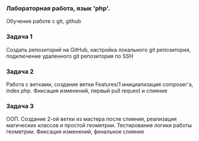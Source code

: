 ### Лабораторная работа, язык 'php'.
Обучение работе с git, github

### Задача 1
Создать репозиторий на GitHub, настройка локального git репозитория, подключение удаленного git репозитория по SSH

### Задача 2
Работа с ветками, создание ветки Features/1 инициализация composer'a, index.php. Фиксация изменений, первый pull request и слияние

### Задача 3
ООП. Создание 2-ой ветки из мастера после слияния, реализация магических классов и простой геометрии. Тестирование логики работы геометрии. Фиксация изменений, финальное слияние


